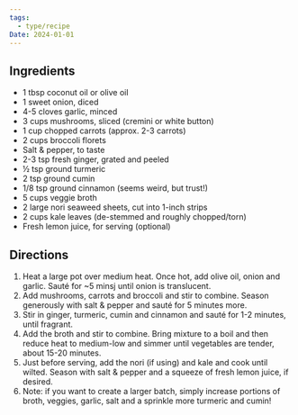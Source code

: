 ```yaml
---
tags:
  - type/recipe
Date: 2024-01-01
---
```


## Ingredients
- 1 tbsp coconut oil or olive oil
- 1 sweet onion, diced
- 4-5 cloves garlic, minced
- 3 cups mushrooms, sliced (cremini or white button)
- 1 cup chopped carrots (approx. 2-3 carrots)
- 2 cups broccoli florets
- Salt & pepper, to taste
- 2-3 tsp fresh ginger, grated and peeled
- ½ tsp ground turmeric
- 2 tsp ground cumin
- 1/8 tsp ground cinnamon (seems weird, but trust!)
- 5 cups veggie broth
- 2 large nori seaweed sheets, cut into 1-inch strips
- 2 cups kale leaves (de-stemmed and roughly chopped/torn)
- Fresh lemon juice, for serving (optional)
## Directions

1. Heat a large pot over medium heat. Once hot, add olive oil, onion and garlic. Sauté for ~5 minsj until onion is translucent.
2. Add mushrooms, carrots and broccoli and stir to combine. Season generously with salt & pepper and sauté for 5 minutes more.
3. Stir in ginger, turmeric, cumin and cinnamon and sauté for 1-2 minutes, until fragrant.
4. Add the broth and stir to combine. Bring mixture to a boil and then reduce heat to medium-low and simmer until vegetables are tender, about 15-20 minutes.
5. Just before serving, add the nori (if using) and kale and cook until wilted. Season with salt & pepper and a squeeze of fresh lemon juice, if desired.
6. Note: if you want to create a larger batch, simply increase portions of broth, veggies, garlic, salt and a sprinkle more turmeric and cumin!